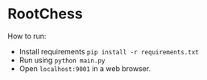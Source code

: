 # RootChess

How to run:

- Install requirements `pip install -r requirements.txt`
- Run using `python main.py`
- Open `localhost:9001` in a web browser.